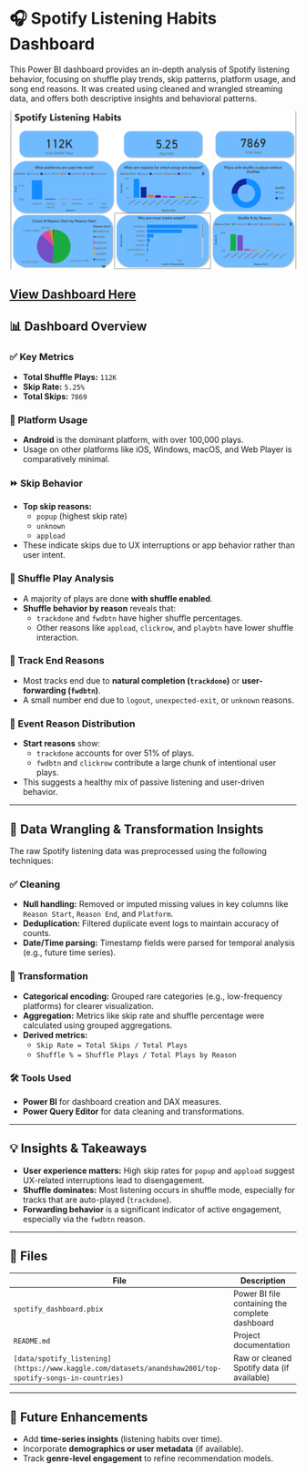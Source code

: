 # 🎧 Spotify Listening Habits Dashboard

This Power BI dashboard provides an in-depth analysis of Spotify listening behavior, focusing on shuffle play trends, skip patterns, platform usage, and song end reasons. It was created using cleaned and wrangled streaming data, and offers both descriptive insights and behavioral patterns.

![Spotify Dashboard](/images/image.PNG)

## [View Dashboard Here](https://gustavus365-my.sharepoint.com/:u:/g/personal/rboahene_gustavus_edu/ESHimeahxyVPpCrBYdSbfV8BUOBSSZpmPlw8V0pQcoaisg?e=zrte54)

## 📊 Dashboard Overview

### ✅ Key Metrics

- **Total Shuffle Plays:** `112K`
- **Skip Rate:** `5.25%`
- **Total Skips:** `7869`

### 📱 Platform Usage

- **Android** is the dominant platform, with over 100,000 plays.
- Usage on other platforms like iOS, Windows, macOS, and Web Player is comparatively minimal.

### ⏩ Skip Behavior

- **Top skip reasons:**
  - `popup` (highest skip rate)
  - `unknown`
  - `appload`
- These indicate skips due to UX interruptions or app behavior rather than user intent.

### 🔄 Shuffle Play Analysis

- A majority of plays are done **with shuffle enabled**.
- **Shuffle behavior by reason** reveals that:
  - `trackdone` and `fwdbtn` have higher shuffle percentages.
  - Other reasons like `appload`, `clickrow`, and `playbtn` have lower shuffle interaction.

### 🛑 Track End Reasons

- Most tracks end due to **natural completion (`trackdone`)** or **user-forwarding (`fwdbtn`)**.
- A small number end due to `logout`, `unexpected-exit`, or `unknown` reasons.

### 🎯 Event Reason Distribution

- **Start reasons** show:
  - `trackdone` accounts for over 51% of plays.
  - `fwdbtn` and `clickrow` contribute a large chunk of intentional user plays.
- This suggests a healthy mix of passive listening and user-driven behavior.

---

## 🧹 Data Wrangling & Transformation Insights

The raw Spotify listening data was preprocessed using the following techniques:

### ✅ Cleaning

- **Null handling:** Removed or imputed missing values in key columns like `Reason Start`, `Reason End`, and `Platform`.
- **Deduplication:** Filtered duplicate event logs to maintain accuracy of counts.
- **Date/Time parsing:** Timestamp fields were parsed for temporal analysis (e.g., future time series).

### 🔄 Transformation

- **Categorical encoding:** Grouped rare categories (e.g., low-frequency platforms) for clearer visualization.
- **Aggregation:** Metrics like skip rate and shuffle percentage were calculated using grouped aggregations.
- **Derived metrics:**
  - `Skip Rate = Total Skips / Total Plays`
  - `Shuffle % = Shuffle Plays / Total Plays by Reason`

### 🛠 Tools Used

- **Power BI** for dashboard creation and DAX measures.
- **Power Query Editor** for data cleaning and transformations.

---

## 💡 Insights & Takeaways

- **User experience matters:** High skip rates for `popup` and `appload` suggest UX-related interruptions lead to disengagement.
- **Shuffle dominates:** Most listening occurs in shuffle mode, especially for tracks that are auto-played (`trackdone`).
- **Forwarding behavior** is a significant indicator of active engagement, especially via the `fwdbtn` reason.

---

## 📁 Files

| File                                                                                                     | Description                                     |
| -------------------------------------------------------------------------------------------------------- | ----------------------------------------------- |
| `spotify_dashboard.pbix`                                                                                 | Power BI file containing the complete dashboard |
| `README.md`                                                                                              | Project documentation                           |
| `[data/spotify_listening](https://www.kaggle.com/datasets/anandshaw2001/top-spotify-songs-in-countries)` | Raw or cleaned Spotify data (if available)      |

---

## 📌 Future Enhancements

- Add **time-series insights** (listening habits over time).
- Incorporate **demographics or user metadata** (if available).
- Track **genre-level engagement** to refine recommendation models.

